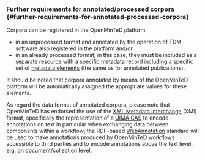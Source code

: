 ### Further requirements for annotated/processed corpora {#further-requirements-for-annotated-processed-corpora}

Corpora can be registered in the OpenMinTeD platform

* in an unprocessed format and annotated by the operation of TDM software also registered in the platform and/or
* in an already processed format; in this case, they must be included as a separate resource with a specific metadata record including a specific set of [metadata elements](metadata-schema-for-annotated-corpora.md) \(the same as for annotated publications\).

It should be noted that corpora annotated by means of the OpenMinTeD platform will be automatically assigned the appropriate values for these elements.

As regard the data format of annotated corpora, please note that OpenMinTeD has endorsed the use of the [XML Metadata Interchange](http://www.omg.org/spec/XMI/) \(XMI\) format, specifically the representation of a [UIMA CAS](https://uima.apache.org/d/uimaj-2.9.0/references.html#ugr.ref.xmi) to encode annotations on text in particular when exchanging data between components within a workflow; the RDF-based [WebAnnotation](https://www.w3.org/annotation/) standard will be used to make annotations produced by OpenMinTeD workflows accessible to third parties and to encode annotations above the text level, e.g. on document/collection level.



